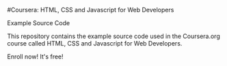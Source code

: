 #Coursera: HTML, CSS and Javascript for Web Developers

Example Source Code

This repository contains the example source code used in the Coursera.org course called HTML, CSS and Javascript for Web Developers.

Enroll now! It's free!
